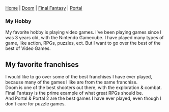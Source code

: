 <html lang="en">
<link rel="icon" href="image/favicon.ico" type="image/ico">
  <head>
    <title>Hello World</title>
  </head>
  <body>
    <nav><a href="index.html">Home</a>
      |
      <a href="doom.html">Doom</a>
      |
      <a href="ff.html">Final Fantasy</a>
      |
      <a href="portal.html">Portal</a></nav>
      <main>
        <section>
          <article>
            <h1>My Hobby</h1>
              <p>My favorite hobby is playing video games. I've been playing games since I was 3 years old, with the Nintendo Gamecube. I have played many types of game, like action, RPGs, puzzles, ect. But I want to go over the best of the best of Video Games.</p>
          </article>
        </section>
        <section>
          <article><h2>My favorite franchises</h2>
            <p>I would like to go over some of the best franchises I have ever played, because many of the games I like are from the same franchise. <br>Doom is one of the best shooters out there, with the exploration & combat. <br>Final Fantasy is the prime example of what great RPGs should be. <br>And Portal & Portal 2 are the best games I have ever played, even though I don't care for puzzle games.</p></article>
        </section>
      </main>
  </body>
</html>
